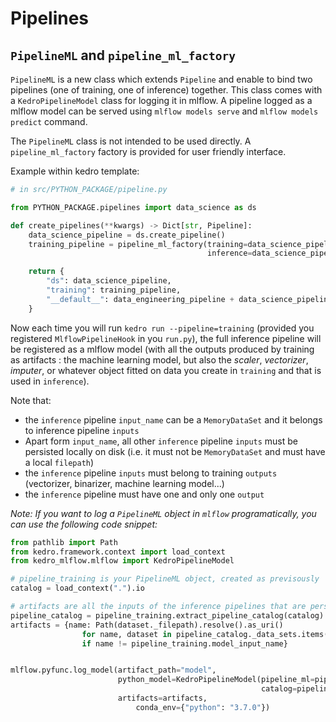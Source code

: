 # Pipelines
## ``PipelineML`` and ``pipeline_ml_factory``

``PipelineML`` is a new class which extends ``Pipeline`` and enable to bind two pipelines (one of training, one of inference) together. This class comes with a ``KedroPipelineModel`` class for logging it in mlflow. A pipeline logged as a mlflow model can be served using ``mlflow models serve`` and ``mlflow models predict`` command.  

The ``PipelineML`` class is not intended to be used directly. A ``pipeline_ml_factory`` factory is provided for user friendly interface.

Example within kedro template:

```python
# in src/PYTHON_PACKAGE/pipeline.py

from PYTHON_PACKAGE.pipelines import data_science as ds

def create_pipelines(**kwargs) -> Dict[str, Pipeline]:
    data_science_pipeline = ds.create_pipeline()
    training_pipeline = pipeline_ml_factory(training=data_science_pipeline.only_nodes_with_tags("training"), # or whatever your logic is for filtering
                                            inference=data_science_pipeline.only_nodes_with_tags("inference"))

    return {
        "ds": data_science_pipeline,
        "training": training_pipeline,
        "__default__": data_engineering_pipeline + data_science_pipeline,
    }

```
Now each time you will run ``kedro run --pipeline=training`` (provided you registered ``MlflowPipelineHook`` in you ``run.py``), the full inference pipeline will be registered as a mlflow model (with all the outputs produced by training as artifacts : the machine learning model, but also the *scaler*, *vectorizer*, *imputer*, or whatever object fitted on data you create in ``training`` and that is used in ``inference``).

Note that:
- the `inference` pipeline `input_name` can be a `MemoryDataSet` and it belongs to inference pipeline `inputs`
- Apart form `input_name`, all other `inference` pipeline `inputs` must be persisted locally on disk (i.e. it must not be `MemoryDataSet` and must have a local `filepath`)
- the `inference` pipeline `inputs` must belong to training `outputs` (vectorizer, binarizer, machine learning model...)
- the `inference` pipeline must have one and only one `output`

*Note: If you want to log a ``PipelineML`` object in ``mlflow`` programatically, you can use the following code snippet:*

```python
from pathlib import Path
from kedro.framework.context import load_context
from kedro_mlflow.mlflow import KedroPipelineModel

# pipeline_training is your PipelineML object, created as previsously
catalog = load_context(".").io

# artifacts are all the inputs of the inference pipelines that are persisted in the catalog
pipeline_catalog = pipeline_training.extract_pipeline_catalog(catalog)
artifacts = {name: Path(dataset._filepath).resolve().as_uri()
                for name, dataset in pipeline_catalog._data_sets.items()
                if name != pipeline_training.model_input_name}


mlflow.pyfunc.log_model(artifact_path="model",
                        python_model=KedroPipelineModel(pipeline_ml=pipeline_training,
                                                        catalog=pipeline_catalog),
                        artifacts=artifacts,
                            conda_env={"python": "3.7.0"})
```
